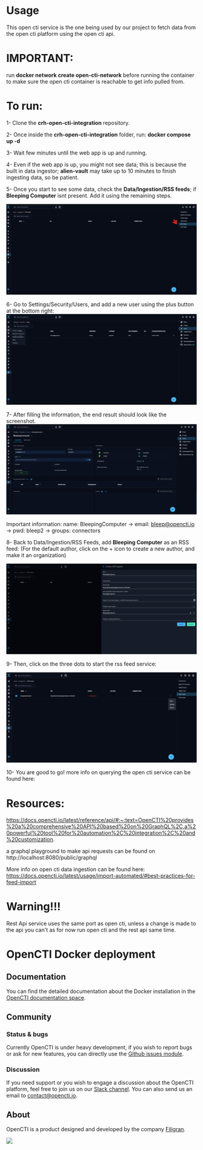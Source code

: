 # Usage
This open cti service is the one being used by our project to fetch data from the open cti platform using the open cti api.
# IMPORTANT:
run **docker network create open-cti-network** before running the container to make sure the open cti container is reachable to get info pulled from.  

# To run:

1- Clone the **crh-open-cti-integration** repository.

2- Once inside the **crh-open-cti-integration** folder, run: **docker compose up -d**

3- Wait few minutes until the web app is up and running. 

4- Even if the web app is up, you might not see data; this is because the built in data ingestor; **alien-vault** may take up to 10 minutes to finish ingesting data, so be patient.

5- Once you start to see some data, check the **Data/Ingestion/RSS feeds**; if **Bleeping Computer** isnt present. Add it using the remaining steps.

![alt text](image.png)


6- Go to Settings/Security/Users, and add a new user using the plus button at the bottom right:
![alt text](image-1.png)

7- After filling the information, the end result should look like the screenshot. 
 ![alt text](image-2.png) 

Important information: name: BleepingComputer -> email: bleep@opencti.io -> pwd: bleep2  -> groups: connectors

8- Back to Data/Ingestion/RSS Feeds, add **Bleeping Computer** as an RSS feed: (For the default author, click on the + icon to create a new author, and make it an organization)

![alt text](image-3.png)


9- Then, click on the three dots to start the rss feed service:

![alt text](image-4.png)

10- You are good to go! more info on querying the open cti service can be found here: 

# Resources: 

https://docs.opencti.io/latest/reference/api/#:~:text=OpenCTI%20provides%20a%20comprehensive%20API%20based%20on%20GraphQL%2C,a%20powerful%20tool%20for%20automation%2C%20integration%2C%20and%20customization.

a graphql playground to make api requests can be found on http://localhost:8080/public/graphql

More info on open cti data ingestion can be found here: https://docs.opencti.io/latest/usage/import-automated/#best-practices-for-feed-import


# Warning!!! 

Rest Api service uses the same port as open cti, unless a change is made to the api you can't as for now run open cti and the rest api same time.

# OpenCTI Docker deployment

## Documentation

You can find the detailed documentation about the Docker installation in the [OpenCTI documentation space](https://docs.opencti.io/latest/deployment/installation/#using-docker).

## Community

### Status & bugs

Currently OpenCTI is under heavy development, if you wish to report bugs or ask for new features, you can directly use the [Github issues module](https://github.com/OpenCTI-Platform/opencti/issues).

### Discussion

If you need support or you wish to engage a discussion about the OpenCTI platform, feel free to join us on our [Slack channel](https://community.filigran.io). You can also send us an email to contact@opencti.io.

## About

OpenCTI is a product designed and developed by the company [Filigran](https://filigran.io).

<a href="https://filigran.io" alt="Filigran"><img src="https://github.com/OpenCTI-Platform/opencti/raw/master/.github/img/logo_filigran.png" width="300" /></a>